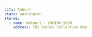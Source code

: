 ```yaml
---
city: Auburn
state: washington
stores:
  - name: Walmart - COMING SOON
    address: 762 Outlet Collection Way
---
```

